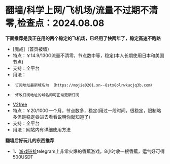 # 翻墙/科学上网/飞机场/流量不过期不清零,检查点：2024.08.08
**下面推荐是我正在用的两个稳定的飞机场，已经用了快两年了，稳定高速不跑路**
* [魔戒]（首页被墙）
* 特点：￥14.9/130G流量不清零，节点数中等，稳定(本人长期使用日本和美国节点)
* 支持：全平台 
* 用法：
*      订阅地址最新域名为 （https://mojie0201.xn--8stx8olrwkucjq3b.com）
*      修改订阅地址的域名即可正常更新订阅
* [V2free](https://w1.v2free.cc/auth/register?code=QKu7#tt) 
* 特点：￥20/100G一个月，节点数多，稳定(用过一段时间，很稳定，限制略多但是稳定😄进去看看说明你就知道了) 
* 支持：全平台 
* 用法：网站内有详细使用方法

**翻墙后好玩儿的东西推荐**
* 1、[游戏链接](https://t.me/OfficialBananaBot/banana?startapp=referral=C4FOJJ6#tt)telegram上非常火爆的香蕉游戏，8小时收一根香蕉，运气好可得500USDT 

 
 
